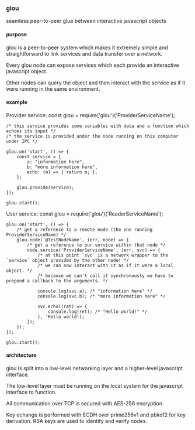 ### glou
seamless peer-to-peer glue between interactive javascript objects
#### purpose
glou is a peer-to-peer system which makes it extremely simple and straightforward to link services and data transfer over a network.

Every glou node can expose services which each provide an interactive javascript object.

Other nodes can query the object and then interact with the service as if it were running in the same environment.
#### example
Provider service:
    const glou = require('glou')('ProviderServiceName');

    /* this service provides some variables with data and a function which echoes its input */
    /* the service is provided under the node running on this computer under IPC */

    glou.on('start', () => {
        const service = {
            a: "information here",
            b: "more information here",
            echo: (m) => { return m; },
        };

        glou.provide(service);
    });

    glou.start();
User service:
    const glou = require('glou')('ReaderServiceName');

    glou.on('start', () => {
        /* get a reference to a remote node (the one running ProviderServiceName) */
        glou.node('@TestNodeName', (err, node) => {
            /* get a reference to our service within that node */
            node.service('ProviderServiceName', (err, svc) => {
                /* at this point `svc` is a network wrapper to the `service` object provided by the other node! */
                /* we can now interact with it as if it were a local object. */
                /* because we can't call it synchronously we have to prepend a callback to the arguments. */

                console.log(svc.a); /* "information here" */
                console.log(svc.b); /* "more information here" */

                svc.echo((ret) => {
                    console.log(ret); /* "Hello world!" */
                }, 'Hello world!);
            });
        });
    });

    glou.start();
#### architecture
glou is split into a low-level networking layer and a higher-level javascript interface.

The low-level layer must be running on the local system for the javascript interface to function.

All communication over TCP is secured with AES-256 encryption.

Key echange is performed with ECDH over prime256v1 and pbkdf2 for key derivation. RSA keys are used to identify and verify nodes.
